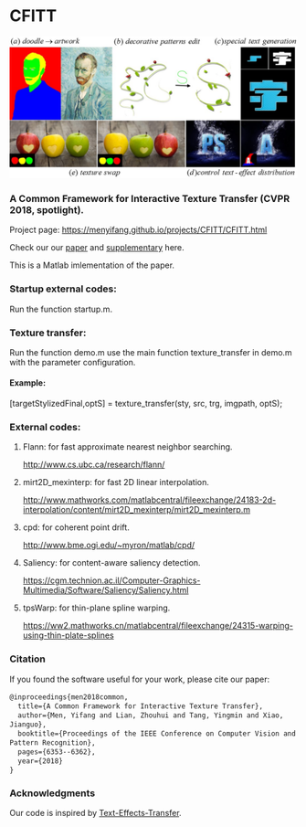 # CFITT

<img src="./CFITT_easer.jpg" width="700" alt="Example"/>

### A Common Framework for Interactive Texture Transfer (CVPR 2018, spotlight).

Project page: https://menyifang.github.io/projects/CFITT/CFITT.html

Check our our [paper](<https://menyifang.github.io/projects/CFITT/CFITT_files/Men_A_Common_Framework_CVPR_2018_paper.pdf> )  and  [supplementary](<https://menyifang.github.io/projects/CFITT/CFITT_files/supp_CFITT.pdf>) here.

This is a Matlab imlementation of the paper.

### Startup external codes: 
Run the function startup.m.

### Texture transfer:
Run the function demo.m
use the main function texture_transfer in demo.m with the parameter configuration.

#### Example: 
[targetStylizedFinal,optS] = texture_transfer(sty, src, trg, imgpath, optS);   

### External codes:

   1. Flann: for fast approximate nearest neighbor searching.
   
      http://www.cs.ubc.ca/research/flann/

   2. mirt2D_mexinterp: for fast 2D linear interpolation.
   
      http://www.mathworks.com/matlabcentral/fileexchange/24183-2d-interpolation/content/mirt2D_mexinterp/mirt2D_mexinterp.m

   3. cpd: for coherent point drift.
   
      http://www.bme.ogi.edu/~myron/matlab/cpd/

   4. Saliency: for content-aware saliency detection.
   
      https://cgm.technion.ac.il/Computer-Graphics-Multimedia/Software/Saliency/Saliency.html

   5. tpsWarp: for thin-plane spline warping.
   
      https://ww2.mathworks.cn/matlabcentral/fileexchange/24315-warping-using-thin-plate-splines



### Citation

If you found the software useful for your work, please cite our paper:

```
@inproceedings{men2018common,
  title={A Common Framework for Interactive Texture Transfer},
  author={Men, Yifang and Lian, Zhouhui and Tang, Yingmin and Xiao, Jianguo},
  booktitle={Proceedings of the IEEE Conference on Computer Vision and Pattern Recognition},
  pages={6353--6362},
  year={2018}
}
```


### Acknowledgments
Our code is inspired by [Text-Effects-Transfer](https://github.com/williamyang1991/Text-Effects-Transfer/).

